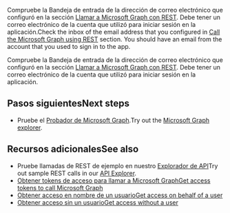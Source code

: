 <span data-ttu-id="b3c95-p114">Compruebe la Bandeja de entrada de la dirección de correo electrónico que configuró en la sección [Llamar a Microsoft Graph con REST](#call-microsoft-graph-using-rest). Debe tener un correo electrónico de la cuenta que utilizó para iniciar sesión en la aplicación.</span><span class="sxs-lookup"><span data-stu-id="b3c95-p114">Check the inbox of the email address that you configured in [Call the Microsoft Graph using REST](#call-microsoft-graph-using-rest) section. You should have an email from the account that you used to sign in to the app.</span></span>

Compruebe la Bandeja de entrada de la dirección de correo electrónico que configuró en la sección [Llamar a Microsoft Graph con REST](#call-microsoft-graph-using-rest). Debe tener un correo electrónico de la cuenta que utilizó para iniciar sesión en la aplicación.

## <a name="next-steps"></a><span data-ttu-id="b3c95-168">Pasos siguientes</span><span class="sxs-lookup"><span data-stu-id="b3c95-168">Next steps</span></span>
- <span data-ttu-id="b3c95-169">Pruebe el [Probador de Microsoft Graph](https://graph.microsoft.io/graph-explorer).</span><span class="sxs-lookup"><span data-stu-id="b3c95-169">Try out the [Microsoft Graph explorer](https://graph.microsoft.io/graph-explorer).</span></span>


## <a name="see-also"></a><span data-ttu-id="b3c95-170">Recursos adicionales</span><span class="sxs-lookup"><span data-stu-id="b3c95-170">See also</span></span>
- <span data-ttu-id="b3c95-171">Pruebe llamadas de REST de ejemplo en nuestro [Explorador de API](https://graph.microsoft.io/graph-explorer)</span><span class="sxs-lookup"><span data-stu-id="b3c95-171">Try out sample REST calls in our [API Explorer](https://graph.microsoft.io/graph-explorer).</span></span>
- [<span data-ttu-id="b3c95-172">Obtener tokens de acceso para llamar a Microsoft Graph</span><span class="sxs-lookup"><span data-stu-id="b3c95-172">Get access tokens to call Microsoft Graph</span></span>](https://developer.microsoft.com/en-us/graph/docs/concepts/auth_overview)
- [<span data-ttu-id="b3c95-173">Obtener acceso en nombre de un usuario</span><span class="sxs-lookup"><span data-stu-id="b3c95-173">Get access on behalf of a user</span></span>](https://developer.microsoft.com/en-us/graph/docs/concepts/auth_v2_user)
- [<span data-ttu-id="b3c95-174">Obtener acceso sin un usuario</span><span class="sxs-lookup"><span data-stu-id="b3c95-174">Get access without a user</span></span>](https://developer.microsoft.com/en-us/graph/docs/concepts/auth_v2_service)
